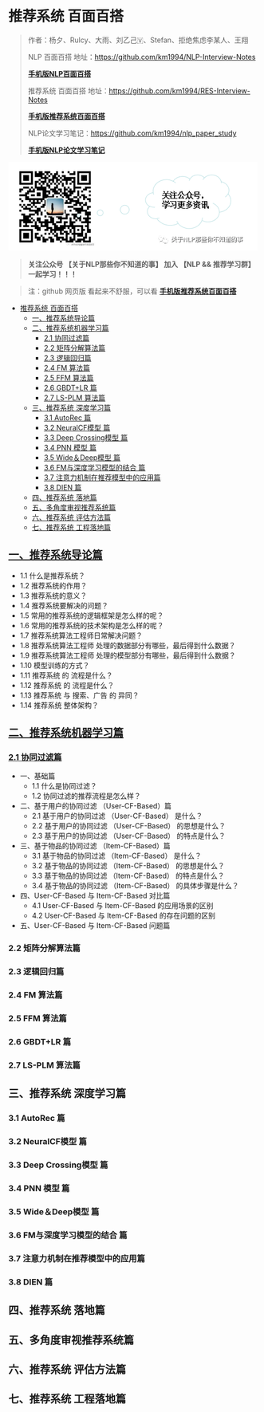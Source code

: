 # 推荐系统 百面百搭

> 作者：杨夕、Rulcy、大雨、刘乙己🇻、Stefan、拒绝焦虑李某人、王翔
> 
> NLP 百面百搭 地址：https://github.com/km1994/NLP-Interview-Notes
> 
> **[手机版NLP百面百搭](https://mp.weixin.qq.com/s?__biz=MzAxMTU5Njg4NQ==&mid=100005719&idx=3&sn=5d8e62993e5ecd4582703684c0d12e44&chksm=1bbff26d2cc87b7bf2504a8a4cafc60919d722b6e9acbcee81a626924d80f53a49301df9bd97&scene=18#wechat_redirect)**
> 
> 推荐系统 百面百搭 地址：https://github.com/km1994/RES-Interview-Notes
> 
> **[手机版推荐系统百面百搭](https://mp.weixin.qq.com/s/b_KBT6rUw09cLGRHV_EUtw)**
> 
> NLP论文学习笔记：https://github.com/km1994/nlp_paper_study
> 
> **[手机版NLP论文学习笔记](https://mp.weixin.qq.com/s?__biz=MzAxMTU5Njg4NQ==&mid=100005719&idx=1&sn=14d34d70a7e7cbf9700f804cca5be2d0&chksm=1bbff26d2cc87b7b9d2ed12c8d280cd737e270cd82c8850f7ca2ee44ec8883873ff5e9904e7e&scene=18#wechat_redirect)**
> 

![](img/微信截图_20210301212242.png)
> **关注公众号 【关于NLP那些你不知道的事】 加入 【NLP && 推荐学习群】一起学习！！！**

> 注：github 网页版 看起来不舒服，可以看 **[手机版推荐系统百面百搭](https://mp.weixin.qq.com/s/b_KBT6rUw09cLGRHV_EUtw)**

- [推荐系统 百面百搭](#推荐系统-百面百搭)
  - [一、推荐系统导论篇](#一推荐系统导论篇)
  - [二、推荐系统机器学习篇](#二推荐系统机器学习篇)
    - [2.1 协同过滤篇](#21-协同过滤篇)
    - [2.2 矩阵分解算法篇](#22-矩阵分解算法篇)
    - [2.3 逻辑回归篇](#23-逻辑回归篇)
    - [2.4 FM 算法篇](#24-fm-算法篇)
    - [2.5 FFM 算法篇](#25-ffm-算法篇)
    - [2.6 GBDT+LR 篇](#26-gbdtlr-篇)
    - [2.7 LS-PLM 算法篇](#27-ls-plm-算法篇)
  - [三、推荐系统 深度学习篇](#三推荐系统-深度学习篇)
    - [3.1 AutoRec 篇](#31-autorec-篇)
    - [3.2 NeuralCF模型 篇](#32-neuralcf模型-篇)
    - [3.3 Deep Crossing模型 篇](#33-deep-crossing模型-篇)
    - [3.4 PNN 模型 篇](#34-pnn-模型-篇)
    - [3.5 Wide＆Deep模型 篇](#35-widedeep模型-篇)
    - [3.6 FM与深度学习模型的结合 篇](#36-fm与深度学习模型的结合-篇)
    - [3.7 注意力机制在推荐模型中的应用篇](#37-注意力机制在推荐模型中的应用篇)
    - [3.8 DIEN 篇](#38-dien-篇)
  - [四、推荐系统 落地篇](#四推荐系统-落地篇)
  - [五、多角度审视推荐系统篇](#五多角度审视推荐系统篇)
  - [六、推荐系统 评估方法篇](#六推荐系统-评估方法篇)
  - [七、推荐系统 工程落地篇](#七推荐系统-工程落地篇)

## [一、推荐系统导论篇](introduction/)

- 1.1 什么是推荐系统？
- 1.2 推荐系统的作用？
- 1.3 推荐系统的意义？
- 1.4 推荐系统要解决的问题？
- 1.5 常用的推荐系统的逻辑框架是怎么样的呢？
- 1.6 常用的推荐系统的技术架构是怎么样的呢？
- 1.7 推荐系统算法工程师日常解决问题？
- 1.8 推荐系统算法工程师 处理的数据部分有哪些，最后得到什么数据？
- 1.9 推荐系统算法工程师 处理的模型部分有哪些，最后得到什么数据？
- 1.10 模型训练的方式？
- 1.11 推荐系统 的 流程是什么？
- 1.12 推荐系统 的 流程是什么？
- 1.13 推荐系统 与 搜索、广告 的 异同？
- 1.14 推荐系统 整体架构？

## [二、推荐系统机器学习篇](traditional_recommendation_model/)

### [2.1 协同过滤篇](traditional_recommendation_model/collaborative_filtering/)

- 一、基础篇
  - 1.1 什么是协同过滤？
  - 1.2 协同过滤的推荐流程是怎么样？
- 二、基于用户的协同过滤 （User-CF-Based）篇
  - 2.1 基于用户的协同过滤 （User-CF-Based） 是什么？
  - 2.2 基于用户的协同过滤 （User-CF-Based） 的思想是什么？
  - 2.3 基于用户的协同过滤 （User-CF-Based） 的特点是什么？
- 三、基于物品的协同过滤 （Item-CF-Based）篇
  - 3.1 基于物品的协同过滤 （Item-CF-Based） 是什么？
  - 3.2 基于物品的协同过滤 （Item-CF-Based） 的思想是什么？
  - 3.3 基于物品的协同过滤 （Item-CF-Based） 的特点是什么？
  - 3.4 基于物品的协同过滤 （Item-CF-Based） 的具体步骤是什么？
- 四、User-CF-Based 与 Item-CF-Based 对比篇
  - 4.1 User-CF-Based 与 Item-CF-Based 的应用场景的区别
  - 4.2 User-CF-Based 与 Item-CF-Based 的存在问题的区别
- 五、User-CF-Based 与 Item-CF-Based 问题篇





### 2.2 矩阵分解算法篇



### 2.3 逻辑回归篇



### 2.4 FM 算法篇



### 2.5 FFM 算法篇



### 2.6 GBDT+LR 篇



### 2.7 LS-PLM 算法篇



## 三、推荐系统 深度学习篇

### 3.1 AutoRec 篇



### 3.2 NeuralCF模型 篇



### 3.3 Deep Crossing模型 篇



### 3.4 PNN 模型 篇



### 3.5 Wide＆Deep模型 篇



### 3.6 FM与深度学习模型的结合 篇



### 3.7 注意力机制在推荐模型中的应用篇



### 3.8 DIEN 篇


## 四、推荐系统 落地篇


## 五、多角度审视推荐系统篇


## 六、推荐系统 评估方法篇



## 七、推荐系统 工程落地篇
